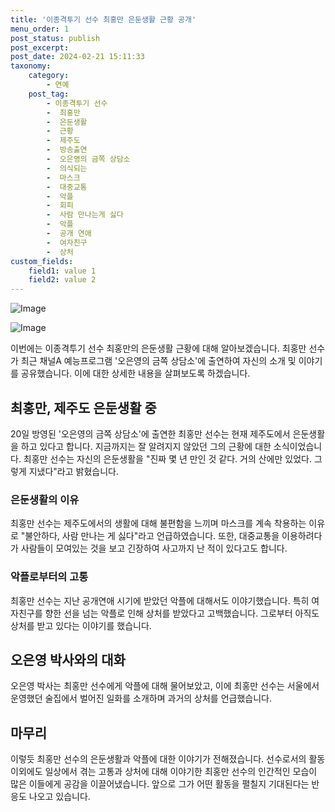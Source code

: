 ```yaml
---
title: '이종격투기 선수 최홍만 은둔생활 근황 공개'
menu_order: 1
post_status: publish
post_excerpt: 
post_date: 2024-02-21 15:11:33
taxonomy:
    category:
        - 연예
    post_tag:
        - 이종격투기 선수
        -  최홍만
        -  은둔생활
        -  근황
        -  제주도
        -  방송출연
        -  오은영의 금쪽 상담소
        -  의식되는
        -  마스크
        -  대중교통
        -  악플
        -  회피
        -  사람 만나는게 싫다
        -  악플
        -  공개 연애
        -  여자친구
        -  상처
custom_fields:
    field1: value 1
    field2: value 2
---
```


![Image](https://mimgnews.pstatic.net/image/312/2024/02/21/0000650063_001_20240221075201395.jpg?type=w540)

![Image](https://ssl.pstatic.net/mimgnews/image/312/2024/02/21/0000650063_002_20240221075201417.jpg?type=w540)

이번에는 이종격투기 선수 최홍만의 은둔생활 근황에 대해 알아보겠습니다. 최홍만 선수가 최근 채널A 예능프로그램 '오은영의 금쪽 상담소'에 출연하여 자신의 소개 및 이야기를 공유했습니다. 이에 대한 상세한 내용을 살펴보도록 하겠습니다.
## 최홍만, 제주도 은둔생활 중
20일 방영된 '오은영의 금쪽 상담소'에 출연한 최홍만 선수는 현재 제주도에서 은둔생활을 하고 있다고 합니다. 지금까지는 잘 알려지지 않았던 그의 근황에 대한 소식이었습니다. 최홍만 선수는 자신의 은둔생활을 "진짜 몇 년 만인 것 같다. 거의 산에만 있었다. 그렇게 지냈다"라고 밝혔습니다.
### 은둔생활의 이유
최홍만 선수는 제주도에서의 생활에 대해 불편함을 느끼며 마스크를 계속 착용하는 이유로 "불안하다, 사람 만나는 게 싫다"라고 언급하였습니다. 또한, 대중교통을 이용하려다가 사람들이 모여있는 것을 보고 긴장하여 사고까지 난 적이 있다고도 합니다.
### 악플로부터의 고통
최홍만 선수는 지난 공개연애 시기에 받았던 악플에 대해서도 이야기했습니다. 특히 여자친구를 향한 선을 넘는 악플로 인해 상처를 받았다고 고백했습니다. 그로부터 아직도 상처를 받고 있다는 이야기를 했습니다.
## 오은영 박사와의 대화
오은영 박사는 최홍만 선수에게 악플에 대해 물어보았고, 이에 최홍만 선수는 서울에서 운영했던 술집에서 벌어진 일화를 소개하며 과거의 상처를 언급했습니다.
## 마무리
이렇듯 최홍만 선수의 은둔생활과 악플에 대한 이야기가 전해졌습니다. 선수로서의 활동 이외에도 일상에서 겪는 고통과 상처에 대해 이야기한 최홍만 선수의 인간적인 모습이 많은 이들에게 공감을 이끌어냈습니다. 앞으로 그가 어떤 활동을 펼칠지 기대된다는 반응도 나오고 있습니다.

